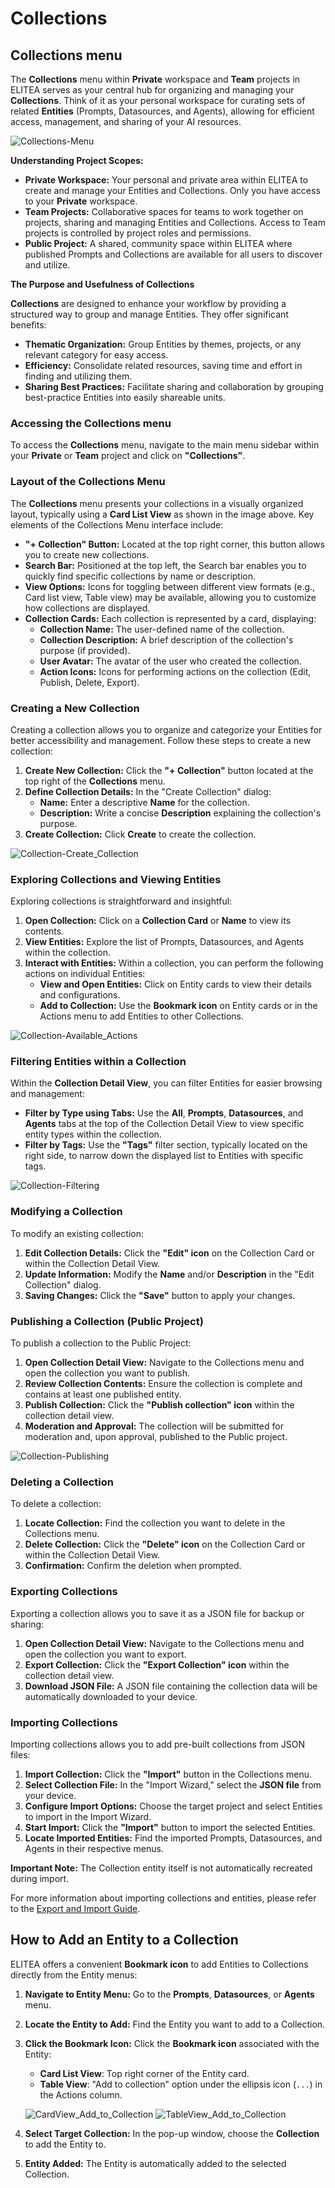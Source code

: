 # Collections

## Collections menu

The **Collections** menu within **Private** workspace and **Team** projects in ELITEA serves as your central hub for organizing and managing your **Collections**. Think of it as your personal workspace for curating sets of related **Entities** (Prompts, Datasources, and Agents), allowing for efficient access, management, and sharing of your AI resources.

![Collections-Menu](../../img/platform/menus/collections/Collections-Menu.png)

**Understanding Project Scopes:**

*   **Private Workspace:** Your personal and private area within ELITEA to create and manage your Entities and Collections. Only you have access to your **Private** workspace.
*   **Team Projects:** Collaborative spaces for teams to work together on projects, sharing and managing Entities and Collections. Access to Team projects is controlled by project roles and permissions.
*   **Public Project:** A shared, community space within ELITEA where published Prompts and Collections are available for all users to discover and utilize.

**The Purpose and Usefulness of Collections**

**Collections** are designed to enhance your workflow by providing a structured way to group and manage Entities. They offer significant benefits:

*   **Thematic Organization:** Group Entities by themes, projects, or any relevant category for easy access.
*   **Efficiency:** Consolidate related resources, saving time and effort in finding and utilizing them.
*   **Sharing Best Practices:** Facilitate sharing and collaboration by grouping best-practice Entities into easily shareable units.

### Accessing the Collections menu

To access the **Collections** menu, navigate to the main menu sidebar within your **Private** or **Team** project and click on **"Collections"**.

### Layout of the Collections Menu

The **Collections** menu presents your collections in a visually organized layout, typically using a **Card List View** as shown in the image above.  Key elements of the Collections Menu interface include:

*   **"+ Collection" Button:** Located at the top right corner, this button allows you to create new collections.
*   **Search Bar:** Positioned at the top left, the Search bar enables you to quickly find specific collections by name or description.
*   **View Options:** Icons for toggling between different view formats (e.g., Card list view, Table view) may be available, allowing you to customize how collections are displayed.
*   **Collection Cards:** Each collection is represented by a card, displaying:
    *   **Collection Name:** The user-defined name of the collection.
    *   **Collection Description:** A brief description of the collection's purpose (if provided).
    *   **User Avatar:**  The avatar of the user who created the collection.
    *   **Action Icons:** Icons for performing actions on the collection (Edit, Publish, Delete, Export).

### Creating a New Collection

Creating a collection allows you to organize and categorize your Entities for better accessibility and management. Follow these steps to create a new collection:

1.  **Create New Collection:** Click the **"+ Collection"** button located at the top right of the **Collections** menu.
2.  **Define Collection Details:** In the "Create Collection" dialog:
    *   **Name:** Enter a descriptive **Name** for the collection.
    *   **Description:** Write a concise **Description** explaining the collection's purpose.
3.  **Create Collection:** Click **Create** to create the collection.

![Collection-Create_Collection](../../img/platform/menus/collections/Collection-Create_Collection.png)

### Exploring Collections and Viewing Entities

Exploring collections is straightforward and insightful:

1.  **Open Collection:** Click on a **Collection Card** or **Name** to view its contents.
2.  **View Entities:** Explore the list of Prompts, Datasources, and Agents within the collection.
3.  **Interact with Entities:** Within a collection, you can perform the following actions on individual Entities:
    *   **View and Open Entities:** Click on Entity cards to view their details and configurations.
    *   **Add to Collection:** Use the **Bookmark icon** on Entity cards or in the Actions menu to add Entities to other Collections.

![Collection-Available_Actions](../../img/platform/menus/collections/Collection-Available_Actions.png)

### Filtering Entities within a Collection

Within the **Collection Detail View**, you can filter Entities for easier browsing and management:

*   **Filter by Type using Tabs:** Use the **All**, **Prompts**, **Datasources**, and **Agents** tabs at the top of the Collection Detail View to view specific entity types within the collection.
*   **Filter by Tags:** Use the **"Tags"** filter section, typically located on the right side, to narrow down the displayed list to Entities with specific tags.

![Collection-Filtering](../../img/platform/menus/collections/Collection-Filtering.png)

### Modifying a Collection

To modify an existing collection:

1.  **Edit Collection Details:** Click the **"Edit" icon** on the Collection Card or within the Collection Detail View.
2.  **Update Information:** Modify the **Name** and/or **Description** in the "Edit Collection" dialog.
3.  **Saving Changes:** Click the **"Save"** button to apply your changes.

### Publishing a Collection (Public Project)

To publish a collection to the Public Project:

1.  **Open Collection Detail View:** Navigate to the Collections menu and open the collection you want to publish.
2.  **Review Collection Contents:** Ensure the collection is complete and contains at least one published entity.
3.  **Publish Collection:** Click the **"Publish collection" icon** within the collection detail view.
4.  **Moderation and Approval:** The collection will be submitted for moderation and, upon approval, published to the Public project.

![Collection-Publishing](../../img/platform/menus/collections/Collection-Publishing.png)

### Deleting a Collection

To delete a collection:

1.  **Locate Collection:** Find the collection you want to delete in the Collections menu.
2.  **Delete Collection:** Click the **"Delete" icon** on the Collection Card or within the Collection Detail View.
3.  **Confirmation:** Confirm the deletion when prompted.

### Exporting Collections

Exporting a collection allows you to save it as a JSON file for backup or sharing:

1.  **Open Collection Detail View:** Navigate to the Collections menu and open the collection you want to export.
2.  **Export Collection:** Click the **"Export Collection" icon** within the collection detail view.
3.  **Download JSON File:** A JSON file containing the collection data will be automatically downloaded to your device.

### Importing Collections

Importing collections allows you to add pre-built collections from JSON files:

1.  **Import Collection:** Click the **"Import"** button in the Collections menu.
2.  **Select Collection File:** In the "Import Wizard," select the **JSON file** from your device.
3.  **Configure Import Options:** Choose the target project and select Entities to import in the Import Wizard.
4.  **Start Import:** Click the **"Import"** button to import the selected Entities.
5.  **Locate Imported Entities:** Find the imported Prompts, Datasources, and Agents in their respective menus.

**Important Note:** The Collection entity itself is not automatically recreated during import.

For more information about importing collections and entities, please refer to the [Export and Import Guide](../../feature-guides/core-features/export-import.md).

## How to Add an Entity to a Collection

ELITEA offers a convenient **Bookmark icon** to add Entities to Collections directly from the Entity menus:

1.  **Navigate to Entity Menu:** Go to the **Prompts**, **Datasources**, or **Agents** menu.
2.  **Locate the Entity to Add:** Find the Entity you want to add to a Collection.
3.  **Click the Bookmark Icon:** Click the **Bookmark icon** associated with the Entity:
    *   **Card List View**: Top right corner of the Entity card.
    *   **Table View**: "Add to collection" option under the ellipsis icon (`...`) in the Actions column.

    ![CardView_Add_to_Collection](../../img/platform/menus/collections/CardView_Add_to_Collection.png)
    ![TableView_Add_to_Collection](../../img/platform/menus/collections/TableView_Add_to_Collection.png)

4.  **Select Target Collection:** In the pop-up window, choose the **Collection** to add the Entity to.
5.  **Entity Added:** The Entity is automatically added to the selected Collection.
